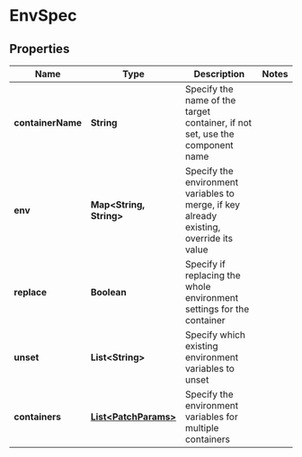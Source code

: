 

# EnvSpec


## Properties

| Name | Type | Description | Notes |
|------------ | ------------- | ------------- | -------------|
|**containerName** | **String** | Specify the name of the target container, if not set, use the component name |  |
|**env** | **Map&lt;String, String&gt;** | Specify the  environment variables to merge, if key already existing, override its value |  |
|**replace** | **Boolean** | Specify if replacing the whole environment settings for the container |  |
|**unset** | **List&lt;String&gt;** | Specify which existing environment variables to unset |  |
|**containers** | [**List&lt;PatchParams&gt;**](PatchParams.md) | Specify the environment variables for multiple containers |  |



